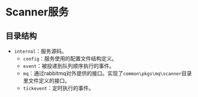 # Scanner服务

## 目录结构
- `internal`：服务源码。
  - `config`：服务使用的配置文件结构定义。
  - `event`：被投递到队列顺序执行的事件。
  - `mq`：通过rabbitmq对外提供的接口。实现了`common\pkgs\mq\scanner`目录里文件定义的接口。
  - `tickevent`：定时执行的事件。